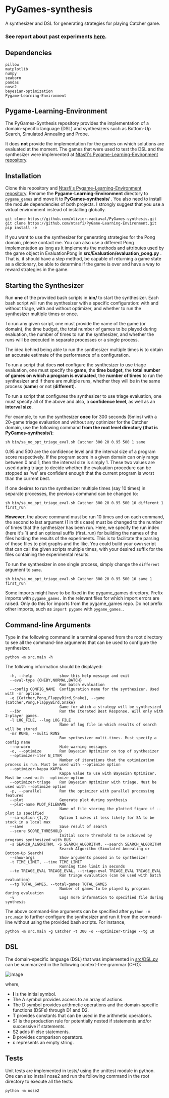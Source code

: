 # PyGames-synthesis
A synthesizer and DSL for generating strategies for playing Catcher game.

### See report about past experiments [here](https://github.com/olivier-vadiaval/PyGames-synthesis/blob/main/report_summer2021.pdf).
  
## Dependencies

```
pillow
matplotlib
numpy
seaborn
pandas
nose2
bayesian-optimization
Pygame-Learning-Environment
```

## Pygame-Learning-Environment
The PyGames-Synthesis repository provides the implementation of a domain-specific language (DSL) and synthesizers such as Bottom-Up Search, Simulated Annealing and Probe.

It does **not** provide the implementation for the games on which solutions are evaluated at the moment. The games that were used to test the
DSL and the synthesizer were implemented at [Ntasfi's Pygame-Learning-Environment repository](https://github.com/ntasfi/PyGame-Learning-Environment).

## Installation

Clone this repository and [Ntasfi's Pygame-Learning-Environment repository](https://github.com/ntasfi/PyGame-Learning-Environment). Rename the __Pygame-Learning-Environment__ directory to ```pygame_games``` and move it to __PyGames-synthesis/__ . You also need to install the module dependencies of both projects. I strongly suggest that you use a virtual environment instead of installing globally.

```console
git clone https://github.com/olivier-vadiaval/PyGames-synthesis.git
git clone https://github.com/ntasfi/PyGame-Learning-Environment.git
pip install -e
```

If you want to use the synthesizer for generating strategies for the Pong domain, please contact me. You can also use a different Pong implementation as long as it implements the methods and attributes used by the game object in EvaluationPong in __src/Evaluation/evaluation_pong.py__ . That is, it should have a step method, be capable of returning a game state as a dictionary, be able to determine if the game is over and have a way to reward strategies in the game.

## Starting the Synthesizer
Run __one__ of the provided bash scripts in __bin/__ to start the synthesizer. Each bash script will run the synthesizer with a specific configuration: with and without triage, with and without optimizer, and whether to run the synthesizer multiple times or once.

To run any given script, one must provide the name of the game (or domain), the time budget, the total number of games to be played during evaluation, the number of times to run the synthesizer, and whether the runs will be executed in separate processes or a single process.

The idea behind being able to run the synthesizer multiple times is to obtain an accurate estimate of the performance of a configuration.

To run a script that does __not__ configure the synthesizer to use triage evaluation, one must specify the __game__, the __time budget__, the __total number of games on which a program is evaluated__, the __number of times__ to run the synthesizer and if there are multiple runs, whether they will be in the same process (__same__) or not (__different__).

To run a script that configures the synthesizer to use triage evaluation, one must specify all of the above and also, a __confidence level__, as well as an __interval size__.

For example, to run the synthesizer __once__ for 300 seconds (5mins) with a 20-game triage evaluation and without any optimizer for the Catcher domain, use the following command __from the root level directory (that is PyGames-synthesis/)__:

```console
sh bin/sa_no_opt_triage_eval.sh Catcher 300 20 0.95 500 1 same
```

0.95 and 500 are the confidence level and the interval size of a program score respectively. If the program score in a given domain can only range between 0 and 1, then the interval size is simply 1. These two values are used during triage to decide whether the evaluation procedure can be stopped as 'we' are confident enough that the current program is worst than the current best.

If one desires to run the synthesizer multiple times (say 10 times) in separate processes, the previous command can be changed to:

```console
sh bin/sa_no_opt_triage_eval.sh Catcher 300 20 0.95 500 10 different 1 first_run
```

__However__, the above command must be run 10 times and on each command, the second to last argument (1 in this case) must be changed to the number of times that the synthesizer has been run. Here, we specify the run index (here it's 1) and an optional suffix (first_run) for building the names of the files holding the results of the experiments. This is to facilitate the parsing of those files to plot graphs and the like. You could build your own script that can call the given scripts multiple times, with your desired suffix for the files containing the experimental results.

To run the synthesizer in one single process, simply change the ```different``` argument to ```same```.

```console
sh bin/sa_no_opt_triage_eval.sh Catcher 300 20 0.95 500 10 same 1 first_run
```

Some imports might have to be fixed in the pygame_games directory. Prefix imports with ```pygame_games.``` in the relevant files for which import errors are raised. Only do this for imports from the pygame_games repo. Do not prefix other imports, such as ```import pygame``` with ```pygame_games.```.

## Command-line Arguments

Type in the following command in a terminal opened from the root directory to see all the command-line arguments that can be used to configure the synthesizer.

```console
python -m src.main -h
```

The following information should be displayed:

```
  -h, --help            show this help message and exit
  --eval-type {CHEBY,NORMAL,BATCH}
                        Run batch evaluation
  --config CONFIG_NAME  Configuration name for the synthesizer. Used with -mr option.
  -g {Catcher,Pong,FlappyBird,Snake}, --game {Catcher,Pong,FlappyBird,Snake}
                        Game for which a strategy will be synthesized
  --ibr                 Run the Iterated Best Response. Will only with 2-player games.
  -l LOG_FILE, --log LOG_FILE
                        Name of log file in which results of search will be stored
  -mr RUNS, --multi RUNS
                        Run synthesizer multi-times. Must specify a config name
  --no-warn             Hide warning messages
  -o, --optimize        Run Bayesian Optimizer on top of synthesizer
  --optimizer-iter N_ITER
                        Number of iterations that the optimization process is run. Must be used with --optimize option
  --optimizer-kappa KAPPA
                        Kappa value to use with Bayesian Optimizer. Must be used with --optimize option
  --optimizer-triage    Run Bayesian Optimizer with triage. Must be used with --optimize option
  -p, --parallel        Run the optimizer with parallel processing features
  --plot                Generate plot during synthesis
  --plot-name PLOT_FILENAME
                        Name of file storing the plotted figure if --plot is specified
  --sa-option {1,2}     Option 1 makes it less likely for SA to be stuck in a local max
  --save                Save result of search
  --score SCORE_THRESHOLD
                        Initial score threshold to be achieved by programs synthesized with BUS
  -s SEARCH_ALGORITHM, -S SEARCH_ALGORITHM, --search SEARCH_ALGORITHM
                        Search Algorithm (Simulated Annealing or Bottom-Up Search)
  --show-args           Show arguments passed in to synthesizer
  -t TIME_LIMIT, --time TIME_LIMIT
                        Running time limit in seconds
  --te TRIAGE_EVAL TRIAGE_EVAL, --triage-eval TRIAGE_EVAL TRIAGE_EVAL
                        Run triage evaluation (can be used with batch evaluation)
  --tg TOTAL_GAMES, --total-games TOTAL_GAMES
                        Number of games to be played by programs during evaluation
  -v                    Logs more information to specified file during synthesis
```

The above command-line arguments can be specified after ```python -m src.main``` to further configure the synthesizer and run it from the command-line without using the provided bash scripts. For instance,

```console
python -m src.main -g Catcher -t 300 -o --optimizer-triage --tg 10
```

## DSL

The domain-specific language (DSL) that was implemented in [src/DSL.py](https://github.com/olivier-vadiaval/catcher-synthesis/blob/main/src/DSL.py) can be summarized in the
following context-free grammar (CFG):

![image](https://user-images.githubusercontent.com/59672031/131175243-704a1ed5-002b-4f3b-8338-24a0ac22a229.png)

where,
* **I** is the initial symbol. 
* The A symbol provides access to an array of actions.
* The D symbol provides arithmetic operations and the domain-specific functions (DSFs) through D1 and D2.
* T provides constants that can be used in the arithmetic operations.
* S1 is the production rule for potentially nested if statements and/or successive if statements.
* S2 adds if-else statements.
* B provides comparison operators.
* ε represents an empty string.

## Tests

Unit tests are implemented in tests/ using the unittest module in python. One can also install nose2 and run the following command in the root directory
to execute all the tests:

```console
python -m nose2
```
